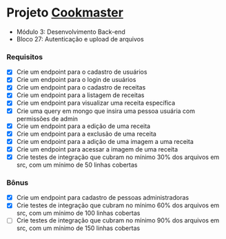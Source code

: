 # Projeto [Cookmaster](https://github.com/tryber/sd-012-cookmaster/pull/34)
  - Módulo 3: Desenvolvimento Back-end
  - Bloco 27: Autenticação e upload de arquivos
### Requisitos
- [x] Crie um endpoint para o cadastro de usuários
- [x] Crie um endpoint para o login de usuários
- [x] Crie um endpoint para o cadastro de receitas
- [x] Crie um endpoint para a listagem de receitas
- [x] Crie um endpoint para visualizar uma receita específica
- [x] Crie uma query em mongo que insira uma pessoa usuária com permissões de admin
- [x] Crie um endpoint para a edição de uma receita
- [x] Crie um endpoint para a exclusão de uma receita
- [x] Crie um endpoint para a adição de uma imagem a uma receita
- [x] Crie um endpoint para acessar a imagem de uma receita
- [x] Crie testes de integração que cubram no mínimo 30% dos arquivos em src, com um mínimo de 50 linhas cobertas

### Bônus

- [x] Crie um endpoint para cadastro de pessoas administradoras
- [x] Crie testes de integração que cubram no mínimo 60% dos arquivos em src, com um mínimo de 100 linhas cobertas
- [ ] Crie testes de integração que cubram no mínimo 90% dos arquivos em src, com um mínimo de 150 linhas cobertas
